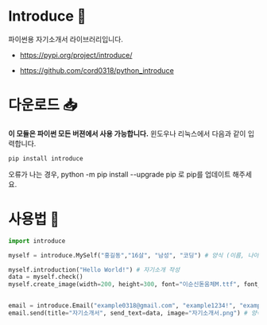 # Introduce 📱
파이썬용 자기소개서 라이브러리입니다.

* https://pypi.org/project/introduce/
- https://github.com/cord0318/python_introduce

# 다운로드 📥
**이 모듈은 파이썬 모든 버젼에서 사용 가능합니다.**
윈도우나 리눅스에서 다음과 같이 입력합니다.
```
pip install introduce
```
오류가 나는 경우, python -m pip install --upgrade pip 로 pip를 업데이트 해주세요.

# 사용법 🤖
```python
import introduce

myself = introduce.MySelf("홍길동","16살", "남성", "코딩") # 양식 (이름, 나이, 성별, 취미)

myself.introduction("Hello World!") # 자기소개 작성
data = myself.check()
myself.create_image(width=200, height=300, font="이순신돋움체M.ttf", font_size=15, font_color=(255, 0, 0), background_color=(241, 241, 241)) # 사진 생성


email = introduce.Email("example0318@gmail.com", "example1234!", "example0104@gmail.com") # 양식 (당신의 이메일, 당신의 이메일의 비밀번호, 메시지를 보낼 이메일)
email.send(title="자기소개서", send_text=data, image="자기소개서.png") # 양식 (이메일의 제목, 보낼 메시지, 이미지)
```
